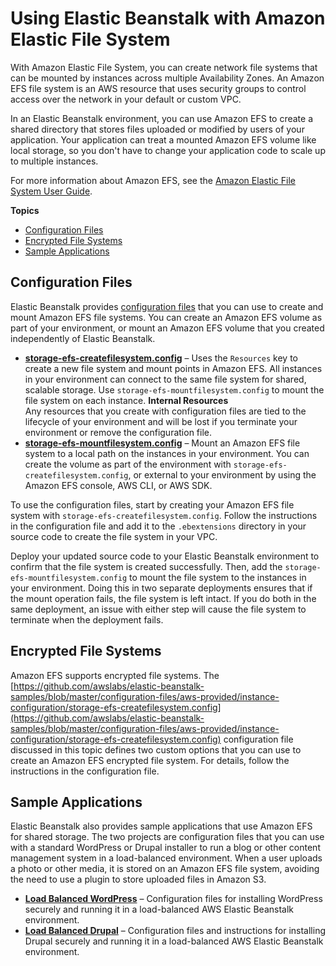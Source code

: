 # Using Elastic Beanstalk with Amazon Elastic File System<a name="services-efs"></a>

With Amazon Elastic File System, you can create network file systems that can be mounted by instances across multiple Availability Zones\. An Amazon EFS file system is an AWS resource that uses security groups to control access over the network in your default or custom VPC\.

In an Elastic Beanstalk environment, you can use Amazon EFS to create a shared directory that stores files uploaded or modified by users of your application\. Your application can treat a mounted Amazon EFS volume like local storage, so you don't have to change your application code to scale up to multiple instances\.

For more information about Amazon EFS, see the [Amazon Elastic File System User Guide](http://docs.aws.amazon.com/efs/latest/ug/)\.

**Topics**
+ [Configuration Files](#services-efs-configs)
+ [Encrypted File Systems](#services-efs-encrypted)
+ [Sample Applications](#services-efs-samples)

## Configuration Files<a name="services-efs-configs"></a>

Elastic Beanstalk provides [configuration files](ebextensions.md) that you can use to create and mount Amazon EFS file systems\. You can create an Amazon EFS volume as part of your environment, or mount an Amazon EFS volume that you created independently of Elastic Beanstalk\.
+ **[storage\-efs\-createfilesystem\.config](https://github.com/awslabs/elastic-beanstalk-samples/blob/master/configuration-files/aws-provided/instance-configuration/storage-efs-createfilesystem.config)** – Uses the `Resources` key to create a new file system and mount points in Amazon EFS\. All instances in your environment can connect to the same file system for shared, scalable storage\. Use `storage-efs-mountfilesystem.config` to mount the file system on each instance\.
**Internal Resources**  
Any resources that you create with configuration files are tied to the lifecycle of your environment and will be lost if you terminate your environment or remove the configuration file\.
+ **[storage\-efs\-mountfilesystem\.config](https://github.com/awslabs/elastic-beanstalk-samples/blob/master/configuration-files/aws-provided/instance-configuration/storage-efs-mountfilesystem.config)** – Mount an Amazon EFS file system to a local path on the instances in your environment\. You can create the volume as part of the environment with `storage-efs-createfilesystem.config`, or external to your environment by using the Amazon EFS console, AWS CLI, or AWS SDK\.

To use the configuration files, start by creating your Amazon EFS file system with `storage-efs-createfilesystem.config`\. Follow the instructions in the configuration file and add it to the `.ebextensions` directory in your source code to create the file system in your VPC\.

Deploy your updated source code to your Elastic Beanstalk environment to confirm that the file system is created successfully\. Then, add the `storage-efs-mountfilesystem.config` to mount the file system to the instances in your environment\. Doing this in two separate deployments ensures that if the mount operation fails, the file system is left intact\. If you do both in the same deployment, an issue with either step will cause the file system to terminate when the deployment fails\.

## Encrypted File Systems<a name="services-efs-encrypted"></a>

Amazon EFS supports encrypted file systems\. The [https://github.com/awslabs/elastic-beanstalk-samples/blob/master/configuration-files/aws-provided/instance-configuration/storage-efs-createfilesystem.config](https://github.com/awslabs/elastic-beanstalk-samples/blob/master/configuration-files/aws-provided/instance-configuration/storage-efs-createfilesystem.config) configuration file discussed in this topic defines two custom options that you can use to create an Amazon EFS encrypted file system\. For details, follow the instructions in the configuration file\.

## Sample Applications<a name="services-efs-samples"></a>

Elastic Beanstalk also provides sample applications that use Amazon EFS for shared storage\. The two projects are configuration files that you can use with a standard WordPress or Drupal installer to run a blog or other content management system in a load\-balanced environment\. When a user uploads a photo or other media, it is stored on an Amazon EFS file system, avoiding the need to use a plugin to store uploaded files in Amazon S3\.
+ **[Load Balanced WordPress](https://github.com/awslabs/eb-php-wordpress)** – Configuration files for installing WordPress securely and running it in a load\-balanced AWS Elastic Beanstalk environment\.
+ **[Load Balanced Drupal](https://github.com/awslabs/eb-php-drupal)** – Configuration files and instructions for installing Drupal securely and running it in a load\-balanced AWS Elastic Beanstalk environment\. 
